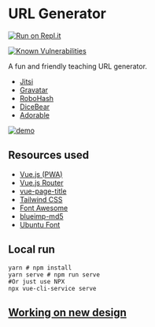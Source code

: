 # URL Generator

[![Run on Repl.it](https://repl.it/badge/github/opencoca/url-generator)](https://repl.it/github/opencoca/url-generator)

[![Known Vulnerabilities](https://snyk.io/test/github/opencoca/url-generator/badge.svg)](https://snyk.io/test/github/opencoca/url-generator)

A fun and friendly teaching URL generator.  

- [Jitsi](https://meet.jit.si/)
- [Gravatar](https://gravatar.com/)
- [RoboHash](https://robohash.org/)
- [DiceBear](https://avatars.dicebear.com/)
- [Adorable](http://avatars.adorable.io/)

[![demo](https://raw.githack.com/opencoca/url-generator/master/demo-cover.jpg)](https://url-generator--adminteam.repl.co/)

## Resources used

- [Vue.js (PWA)](https://vuejs.org)
- [Vue.js Router](https://router.vuejs.org)
- [vue-page-title](https://github.com/vinicius73/vue-page-title)
- [Tailwind CSS](https://tailwindcss.com)
- [Font Awesome](https://fontawesome.com)
- [blueimp-md5](https://www.npmjs.com/package/blueimp-md5)
- [Ubuntu Font](https://fonts.google.com/specimen/Ubuntu)

## Local run

```shell
yarn # npm install
yarn serve # npm run serve
#Or just use NPX
npx vue-cli-service serve
```

## [Working on new design](https://www.figma.com/file/ncqIPr2W6aQTRpmHdr5fTf/Framr_Web?node-id=1%3A2)
